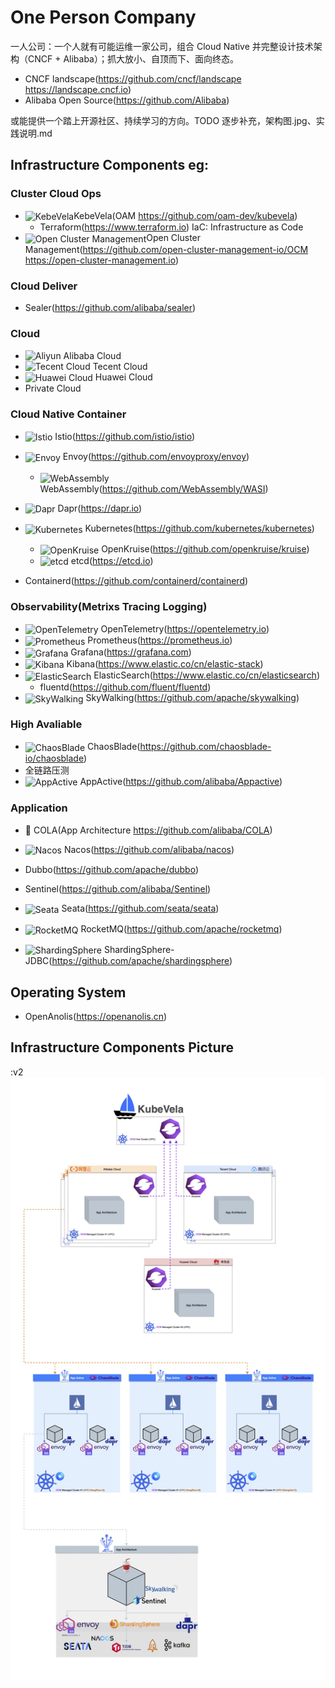 # One Person Company
一人公司：一个人就有可能运维一家公司，组合 Cloud Native 并完整设计技术架构（CNCF + Alibaba）；抓大放小、自顶而下、面向终态。

- CNCF landscape(https://github.com/cncf/landscape https://landscape.cncf.io)
- Alibaba Open Source(https://github.com/Alibaba)

或能提供一个踏上开源社区、持续学习的方向。TODO 逐步补充，架构图.jpg、实践说明.md

## Infrastructure Components eg: 

### Cluster Cloud Ops
- <img alt="KebeVela" src="https://kubevela.net/img/logo.svg" width="24" align="center" />KebeVela(OAM https://github.com/oam-dev/kubevela)
  - Terraform(https://www.terraform.io) IaC: Infrastructure as Code
- <img alt="Open Cluster Management" src="https://open-cluster-management.io/ocm.svg" width="24" align="center" />Open Cluster Management(https://github.com/open-cluster-management-io/OCM https://open-cluster-management.io)

### Cloud Deliver
- Sealer(https://github.com/alibaba/sealer)

### Cloud
- <img alt="Aliyun" src="https://img.alicdn.com/tfs/TB13DzOjXP7gK0jSZFjXXc5aXXa-212-48.png" width="52" /> Alibaba Cloud
- <img alt="Tecent Cloud" src="https://cloudcache.tencentcs.com/qcloud/portal/kit/images/slice/logo.23996906.svg" width="52" /> Tecent Cloud
- <img alt="Huawei Cloud" src="https://res.hc-cdn.com/cnpm-header-and-footer/2.0.6/base/header-china/components/images/logo.svg" width="52" align="center"/> Huawei Cloud
- Private Cloud

### Cloud Native Container
- <img alt="Istio" src="https://avatars.githubusercontent.com/u/23534644?s=30&v=4" width="22" align="center" /> Istio(https://github.com/istio/istio)
- <img alt="Envoy" src="https://avatars.githubusercontent.com/u/30125649?s=30&v=4" width="22" align="center" /> Envoy(https://github.com/envoyproxy/envoy)
  - <img alt="WebAssembly" src="https://avatars.githubusercontent.com/u/11578470?s=30&v=4" width="22" align="center" /> WebAssembly(https://github.com/WebAssembly/WASI)
- <img alt="Dapr" src="https://dapr.io/images/dapr.svg" width="22" align="center" /> Dapr(https://dapr.io)

- <img alt="Kubernetes" src="https://kubernetes.io/images/wheel.svg" width="22" align="center" /> Kubernetes(https://github.com/kubernetes/kubernetes)
  - <img alt="OpenKruise" src="https://cdn.jsdelivr.net/gh/openkruise/openkruise.io@gh-pages/img/openkruise.ico" width="22" align="center" /> OpenKruise(https://github.com/openkruise/kruise)
  - <img alt="etcd" src="https://etcd.io/etcd-horizontal-white.png" width="44" align="center" /> etcd(https://etcd.io)
- Containerd(https://github.com/containerd/containerd)

### Observability(Metrixs Tracing Logging)
- <img alt="OpenTelemetry" src="https://grafana.com/static/img/menu/opentelemetry.svg" width="20" align="center" /> OpenTelemetry(https://opentelemetry.io)
- <img alt="Prometheus" src="https://grafana.com/static/img/menu/prometheus.svg" width="18" align="center" /> Prometheus(https://prometheus.io)
- <img alt="Grafana" src="https://grafana.com/static/img/menu/grafana2.svg" width="18" align="center" /> Grafana(https://grafana.com)
- <img alt="Kibana" src="https://images.contentstack.io/v3/assets/bltefdd0b53724fa2ce/blt4466841eed0bf232/5d082a5e97f2babb5af907ee/logo-kibana-32-color.svg" width="16" align="center" /> Kibana(https://www.elastic.co/cn/elastic-stack)
- <img alt="ElasticSearch" src="https://images.contentstack.io/v3/assets/bltefdd0b53724fa2ce/blt36f2da8d650732a0/5d0823c3d8ff351753cbc99f/logo-elasticsearch-32-color.svg" width="16" align="center" /> ElasticSearch(https://www.elastic.co/cn/elasticsearch)
  - fluentd(https://github.com/fluent/fluentd)
- <img alt="SkyWalking" src="https://skywalking.apache.org/images/logo.svg" width="56" align="center" /> SkyWalking(https://github.com/apache/skywalking)

### High Avaliable
- <img alt="ChaosBlade" src="https://chaosblade.io/zh/img/cb-head.png" width="28" align="center" /> ChaosBlade(https://github.com/chaosblade-io/chaosblade)
- 全链路压测
- <img alt="AppActive" src="https://appactive.oss-cn-beijing.aliyuncs.com/images/appactive-logo.jpg?x-oss-process=style/h400" width="22" align="center" /> AppActive(https://github.com/alibaba/Appactive)

### Application
- 🥤 COLA(App Architecture https://github.com/alibaba/COLA)

- <img alt="Nacos" src="https://nacos.io/img/nacos_colorful.png" width="32" align="center" /> Nacos(https://github.com/alibaba/nacos)
- Dubbo(https://github.com/apache/dubbo)
- Sentinel(https://github.com/alibaba/Sentinel)
- <img alt="Seata" src="https://img.alicdn.com/tfs/TB1gqL1w4D1gK0jSZFyXXciOVXa-1497-401.png" width="28" align="center" /> Seata(https://github.com/seata/seata)
- <img alt="RocketMQ" src="https://rocketmq.apache.org/assets/images/rmq-logo.png" width="20" align="center" /> RocketMQ(https://github.com/apache/rocketmq)
- <img alt="ShardingSphere" src="https://shardingsphere.apache.org/images/background_logo.png" width="16" align="center" /> ShardingSphere-JDBC(https://github.com/apache/shardingsphere)

## Operating System
- OpenAnolis(https://openanolis.cn)


## Infrastructure Components Picture
:v2
<img alt="Infrastructure Components Pic" src="arch/one-person-company-infrastructure-v2_x96.jpg"/>
